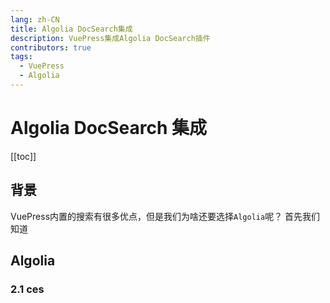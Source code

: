 ```yaml
---
lang: zh-CN
title: Algolia DocSearch集成
description: VuePress集成Algolia DocSearch插件
contributors: true
tags:
  - VuePress
  - Algolia
---
```

# Algolia DocSearch 集成
[[toc]]

## 背景
VuePress内置的搜索有很多优点，但是我们为啥还要选择`Algolia`呢？
首先我们知道

## Algolia
### 2.1 ces


